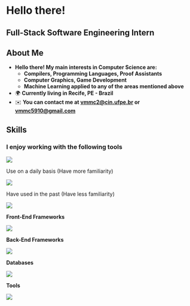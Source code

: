 Hello there!
=====================================================================================================================================================

Full-Stack Software Engineering Intern
--------------------------------------------------------------------------------

## About Me
* __Hello there! My main interests in Computer Science are:__
  * __Compilers, Programming Languages, Proof Assistants__
  * __Computer Graphics, Game Development__
  * __Machine Learning applied to any of the areas mentioned above__
*   🌍  __Currently living in Recife, PE - Brazil__
*   ✉️  __You can contact me at [vmmc2@cin.ufpe.br](mailto:vmmc2@cin.ufpe.br) or [vmmc5910@gmail.com](mailto:vmmc5910@gmail.com)__

## Skills 
<h3> <strong> I enjoy working with the following tools </strong> </h3>
<p align="left">
  <a href="https://skillicons.dev">
    <img src="https://skillicons.dev/icons?i=cpp,rust,python,llvm" />
  </a>
</p>

<p> Use on a daily basis (Have more familiarity) </p>
<p align="left">
  <a href="https://skillicons.dev">
    <img src="https://skillicons.dev/icons?i=cpp,python,ruby,js,ts,css,html" />
  </a>
</p>
<p> Have used in the past (Have less familiarity) </p>
<p align="left">
  <a href="https://skillicons.dev">
    <img src="https://skillicons.dev/icons?i=c,rust,java,haskell,dart" />
  </a>
</p>

<p> <strong> Front-End Frameworks </strong> </p>
<p align="left">
  <a href="https://skillicons.dev">
    <img src="https://skillicons.dev/icons?i=tailwind,react" />
  </a>
</p>

<p> <strong> Back-End Frameworks </strong> </p>
<p align="left">
  <a href="https://skillicons.dev">
    <img src="https://skillicons.dev/icons?i=express,django,rails" />
  </a>
</p>

<p> <strong> Databases </strong> </p>
<p align="left">
  <a href="https://skillicons.dev">
    <img src="https://skillicons.dev/icons?i=postgres,mongo" />
  </a>
</p>

<p> <strong> Tools </strong> </p>
<p align="left">
  <a href="https://skillicons.dev">
    <img src="https://skillicons.dev/icons?i=git,github,linux" />
  </a>
</p>
